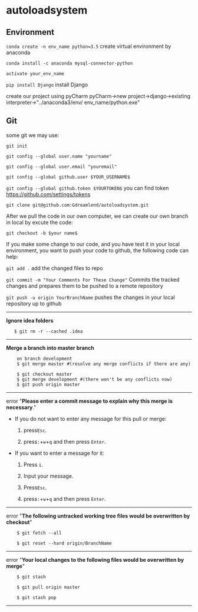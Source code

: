# autoloadsystem
## Environment

 `conda create -n env_name python=3.5` create virtual environment by anaconda
 
`conda install -c anaconda mysql-connector-python`

 `activate your_env_name` 
 
 `pip install Django` install Django
 


create our project using pyCharm
 pyCharm->new project->django->existing interpreter->"../anaconda3/env/ env_name/python.exe"

## Git
some git we may use:

`git init`

`git config --global user.name "yourname"`

`git config --global user.email "youremail"`

`git config --global github.user $YOUR_USERNAME$`

`git config --global github.token $YOURTOKEN$` you can find token https://github.com/settings/tokens

`git clone git@github.com:Gdreamlend/autoloadsystem.git`

After we pull the code in our own computer, we can create our own branch in local by excute the code:

`git checkout -b $your name$`

If you make some change to our code, and you have test it in your local environment, you want to push your code to github, the following code can help:

`git add .` add the changed files to repo

`git commit -m "Your Comments For These Change"` Commits the tracked changes and prepares them to be pushed to a remote repository

`git push -u origin YourBranchName` pushes the changes in your local repository up to github

---

**Ignore idea folders**

       $ git rm -r --cached .idea

---


**Merge a branch into master branch**



        on branch development
        $ git merge master #(resolve any merge conflicts if there are any)

        $ git checkout master
        $ git merge development #(there won't be any conflicts now)
        $ git push origin master
        

-------

error "**Please enter a commit message to explain why this merge is necessary**."  



- If you do not want to enter any message for this pull or merge:

  1. press`Esc`.
  
  2. press`:`+`w`+`q` and then press `Enter`.
  
- If you want to enter a message for it:

  1. Press `i`.
  
  2. Input your message.
  
  3. Press`Esc`.
  
  4. press`:`+`w`+`q` and then press `Enter`.
  
----

error "**The following untracked working tree files would be overwritten by checkout**"


        $ git fetch --all

        $ git reset --hard origin/BranchName

-----

error "**Your local changes to the following files would be overwritten by merge**"


        $ git stash

        $ git pull origin master

        $ git stash pop

-----
